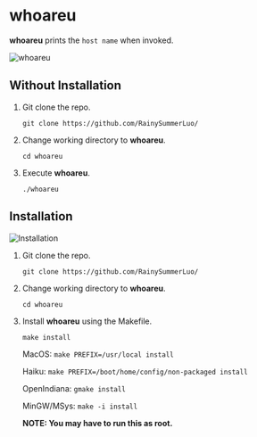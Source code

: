 # whoareu

**whoareu** prints the `host name` when invoked.

![whoareu](https://user-images.githubusercontent.com/12462465/150367978-7bc23626-1239-47bc-b41a-a5adca8d2d98.png)

## Without Installation

1. Git clone the repo.

   `git clone https://github.com/RainySummerLuo/`

2. Change working directory to **whoareu**.

   `cd whoareu`

3. Execute **whoareu**.

   `./whoareu`

## Installation

![Installation](https://user-images.githubusercontent.com/12462465/150367966-8649dd83-9c63-4b85-b212-592b7e3ec57c.png)

1. Git clone the repo.

   `git clone https://github.com/RainySummerLuo/`

2. Change working directory to **whoareu**.

   `cd whoareu`

3. Install **whoareu** using the Makefile.

   `make install`

   MacOS: `make PREFIX=/usr/local install`

   Haiku: `make PREFIX=/boot/home/config/non-packaged install`

   OpenIndiana: `gmake install`

   MinGW/MSys: `make -i install`

   **NOTE: You may have to run this as root.**
